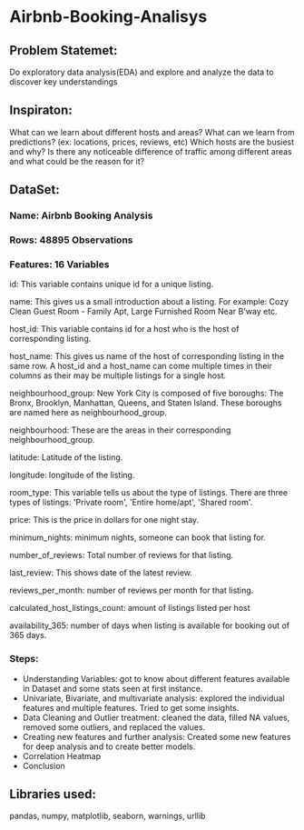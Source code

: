 # Airbnb-Booking-Analisys
## Problem Statemet:
Do exploratory data analysis(EDA) and explore and analyze the data to discover key understandings
## Inspiraton:
What can we learn about different hosts and areas?
What can we learn from predictions? (ex: locations, prices, reviews, etc)
Which hosts are the busiest and why?
Is there any noticeable difference of traffic among different areas and what could be the reason for it?
## DataSet:
### Name: Airbnb Booking Analysis
### Rows: 48895 Observations
### Features: 16 Variables
id: This variable contains unique id for a unique listing.

name: This gives us a small introduction about a listing. For example: Cozy Clean Guest Room - Family Apt, Large Furnished Room Near B'way etc.

host_id: This variable contains id for a host who is the host of corresponding listing.

host_name: This gives us name of the host of corresponding listing in the same row. A host_id and a host_name can come multiple times in their columns as their may be multiple listings for a single host.

neighbourhood_group: New York City is composed of five boroughs: The Bronx, Brooklyn, Manhattan, Queens, and Staten Island. These boroughs are named here as neighbourhood_group.

neighbourhood: These are the areas in their corresponding neighbourhood_group.

latitude: Latitude of the listing.

longitude: longitude of the listing.

room_type: This variable tells us about the type of listings. There are three types of listings: 'Private room', 'Entire home/apt', 'Shared room'.

price: This is the price in dollars for one night stay.

minimum_nights: minimum nights, someone can book that listing for.

number_of_reviews: Total number of reviews for that listing.

last_review: This shows date of the latest review.

reviews_per_month: number of reviews per month for that listing.

calculated_host_listings_count: amount of listings listed per host

availability_365: number of days when listing is available for booking out of 365 days.
### Steps:
* Understanding Variables: got to know about different features available in Dataset and some stats seen at first instance.
* Univariate, Bivariate, and multivariate analysis: explored the individual features and multiple features. Tried to get some insights.
* Data Cleaning and Outlier treatment: cleaned the data, filled NA values, removed some outliers, and replaced the values.
* Creating new features and further analysis: Created some new features for deep analysis and to create better models.
* Correlation Heatmap
* Conclusion
## Libraries used:
pandas, numpy, matplotlib, seaborn, warnings, urllib
